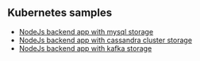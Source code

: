 ## Kubernetes samples ##

* [NodeJs backend app with mysql storage](https://github.com/ezraroda/kubernetes-samples/tree/master/nodejs-mysql)
* [NodeJs backend app with cassandra cluster storage](https://github.com/ezraroda/kubernetes-samples/tree/master/nodejs-cassandra)
* [NodeJs backend app with kafka storage](https://github.com/ezraroda/kubernetes-samples/tree/master/nodejs-kafka)